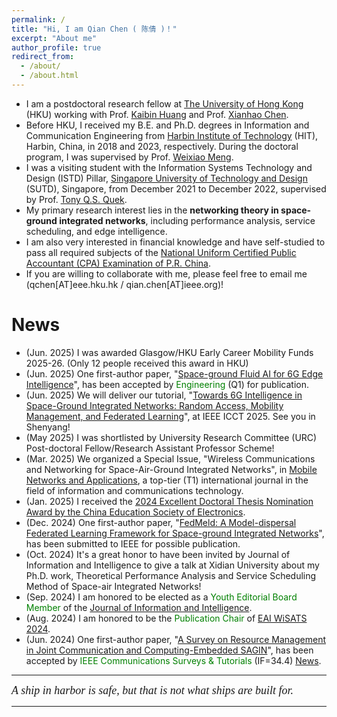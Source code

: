 ```yaml
---
permalink: /
title: "Hi, I am Qian Chen ( 陈倩 )！"
excerpt: "About me"
author_profile: true
redirect_from: 
  - /about/
  - /about.html
---
```


- I am a postdoctoral research fellow at [The University of Hong Kong](https://www.hku.hk/) (HKU) working with Prof. [Kaibin Huang](https://www.eee.hku.hk/people/huangkb/) and Prof. [Xianhao Chen](http://xianhaochen.net/).
- Before HKU, I received my B.E. and Ph.D. degrees in Information and Communication Engineering from [Harbin Institute of Technology](https://www.hit.edu.cn/) (HIT), Harbin, China, in 2018 and 2023, respectively. During the doctoral program, I was supervised by Prof. [Weixiao Meng](http://homepage.hit.edu.cn/mengweixiao). 
- I was a visiting student with the Information Systems Technology and Design (ISTD) Pillar, [Singapore University of Technology and Design](https://sutd.edu.sg/) (SUTD), Singapore, from December 2021 to December 2022, supervised by Prof. [Tony Q.S. Quek](https://people.sutd.edu.sg/~tonyquek/).
- My primary research interest lies in the **networking theory in space-ground integrated networks**, including performance analysis, service scheduling, and edge intelligence.
- I am also very interested in financial knowledge and have self-studied to pass all required subjects of the [National Uniform Certified Public Accountant (CPA) Examination of P.R. China](http://www.lncpa.org.cn/lnas/content/detail/1714400051118).
- If you are willing to collaborate with me, please feel free to email me (qchen[AT]eee.hku.hk / qian.chen[AT]ieee.org)!


News
==
* (Jun. 2025) I was awarded Glasgow/HKU Early Career Mobility Funds 2025-26. (Only 12 people received this award in HKU)
* (Jun. 2025) One first-author paper, "[Space-ground Fluid AI for 6G Edge Intelligence](https://arxiv.org/pdf/2411.15845)", has been accepted by <font color = "green">Engineering</font> (Q1)
 for publication.
* (Jun. 2025) We will deliver our tutorial, "[Towards 6G Intelligence in Space-Ground Integrated Networks: Random Access, Mobility Management, and Federated Learning](https://www.ieee-icct.org/tutorial-1.html)", at IEEE ICCT 2025. See you in Shenyang!
* (May 2025) I was shortlisted by University Research Committee (URC) Post-doctoral Fellow/Research Assistant Professor Scheme!
* (Mar. 2025) We organized a Special Issue, "Wireless Communications and Networking for Space-Air-Ground Integrated Networks", in [Mobile Networks and Applications](https://link.springer.com/journal/11036/updates/27766146), a top-tier (T1) international journal in the field of information and communications technology.
* (Jan. 2025) I received the [2024 Excellent Doctoral Thesis Nomination Award by the China Education Society of Electronics](https://mp.weixin.qq.com/s/TpD5AJ6dj7Fzo1zrNceh_g). 
* (Dec. 2024) One first-author paper, "[FedMeld: A Model-dispersal Federated Learning Framework for Space-ground Integrated Networks](https://arxiv.org/abs/2412.17231)", has been submitted to IEEE for possible publication.
* (Oct. 2024) It's a great honor to have been invited by Journal of Information and Intelligence to give a talk at Xidian University about my Ph.D. work, Theoretical Performance Analysis and Service Scheduling Method of Space-air Integrated Networks!
* (Sep. 2024) I am honored to be elected as a <font color = "green">Youth Editorial Board Member</font> of the [Journal of Information and Intelligence](https://www.sciencedirect.com/journal/journal-of-information-and-intelligence).
* (Aug. 2024) I am honored to be the <font color = "green">Publication Chair</font> of [EAI WiSATS 2024](https://psats.eai-conferences.org/2024/).
* (Jun. 2024) One first-author paper, "[A Survey on Resource Management in Joint Communication and Computing-Embedded SAGIN](https://arxiv.org/abs/2403.17400)", has been accepted by <font color = "green">IEEE Communications Surveys & Tutorials</font> (IF=34.4) [News](https://mp.weixin.qq.com/s/YDpSKFCFTgQp5SDKuP6O0g).


---

<i style="font-family: 'Georgia', serif; font-size: 18px; ">A ship in harbor is safe, but that is not what ships are built for.</i>

---
